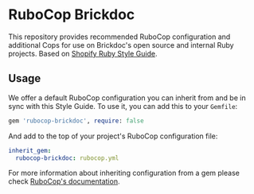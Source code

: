 # RuboCop Brickdoc

This repository provides recommended RuboCop configuration and additional Cops for use on Brickdoc's open source
and internal Ruby projects. Based on [Shopify Ruby Style Guide](https://github.com/Shopify/ruby-style-guide).

## Usage

We offer a default RuboCop configuration you can inherit from and be in sync with this Style Guide.
To use it, you can add this to your `Gemfile`:

```ruby
gem 'rubocop-brickdoc', require: false
```

And add to the top of your project's RuboCop configuration file:

```yaml
inherit_gem:
  rubocop-brickdoc: rubocop.yml
```

For more information about inheriting configuration from a gem
please check [RuboCop's documentation](https://docs.rubocop.org/).
